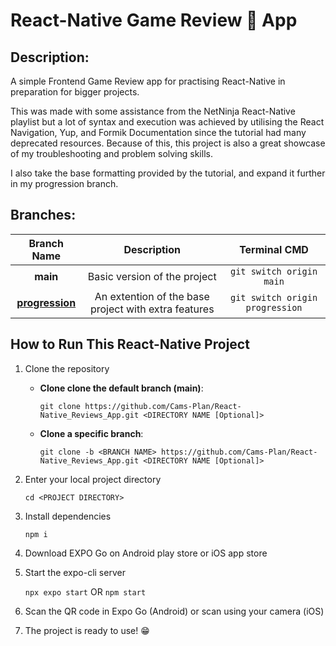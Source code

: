 # React-Native Game Review 📱 App

## Description:
A simple Frontend Game Review app for practising React-Native in preparation for bigger projects.

This was made with some assistance from the NetNinja React-Native playlist but a lot of syntax and execution was achieved by utilising the React Navigation, Yup, and Formik Documentation since the tutorial had many deprecated resources. Because of this, this project is also a great showcase of my troubleshooting and problem solving skills.

I also take the base formatting provided by the tutorial, and expand it further in my progression branch.

## Branches:

| Branch Name | Description | Terminal CMD |
|:--:|:--:|:--:|
| __main__  | Basic version of the project  | `git switch origin main`  |
| [__progression__](https://github.com/Cams-Plan/React-Native_Reviews_App/tree/progression) | An extention of the base project with extra features | `git switch origin progression`  |

## How to Run This React-Native Project
1. Clone the repository
    - __Clone clone the default branch (main)__:
      
        `git clone https://github.com/Cams-Plan/React-Native_Reviews_App.git <DIRECTORY NAME [Optional]>`
    - __Clone a specific branch__:
      
        `git clone -b <BRANCH NAME> https://github.com/Cams-Plan/React-Native_Reviews_App.git <DIRECTORY NAME [Optional]>`
2. Enter your local project directory
   
    `cd <PROJECT DIRECTORY>`
4. Install dependencies
   
    `npm i`
6. Download EXPO Go on Android play store or iOS app store
7. Start the expo-cli server
   
    `npx expo start` OR `npm start`
9. Scan the QR code in Expo Go (Android) or scan using your camera (iOS)
10. The project is ready to use! 😁

